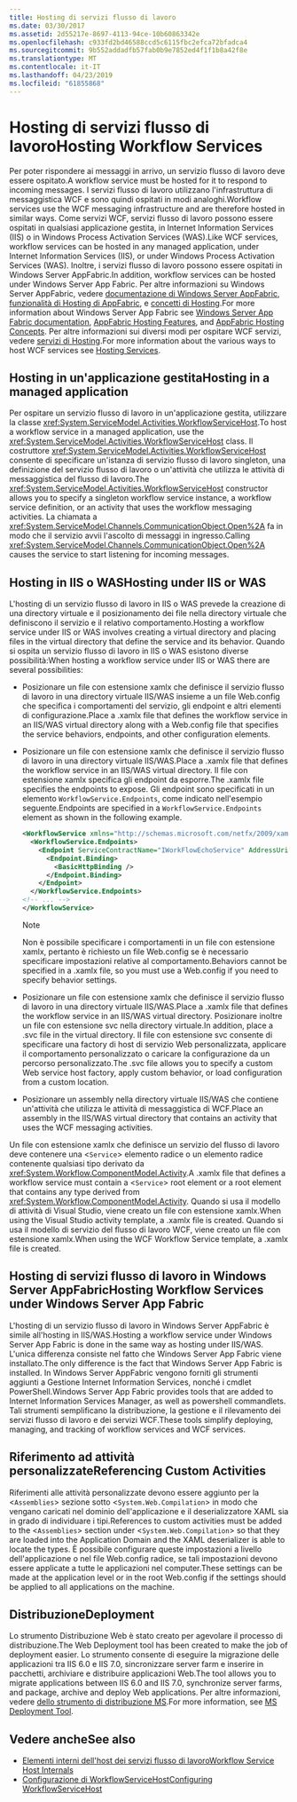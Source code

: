 ```yaml
---
title: Hosting di servizi flusso di lavoro
ms.date: 03/30/2017
ms.assetid: 2d55217e-8697-4113-94ce-10b60863342e
ms.openlocfilehash: c933fd2bd46588ccd5c6115fbc2efca72bfadca4
ms.sourcegitcommit: 9b552addadfb57fab0b9e7852ed4f1f1b8a42f8e
ms.translationtype: MT
ms.contentlocale: it-IT
ms.lasthandoff: 04/23/2019
ms.locfileid: "61855868"
---
```

# <a name="hosting-workflow-services"></a><span data-ttu-id="aae03-102">Hosting di servizi flusso di lavoro</span><span class="sxs-lookup"><span data-stu-id="aae03-102">Hosting Workflow Services</span></span>
<span data-ttu-id="aae03-103">Per poter rispondere ai messaggi in arrivo, un servizio flusso di lavoro deve essere ospitato.</span><span class="sxs-lookup"><span data-stu-id="aae03-103">A workflow service must be hosted for it to respond to incoming messages.</span></span> <span data-ttu-id="aae03-104">I servizi flusso di lavoro utilizzano l'infrastruttura di messaggistica WCF e sono quindi ospitati in modi analoghi.</span><span class="sxs-lookup"><span data-stu-id="aae03-104">Workflow services use the WCF messaging infrastructure and are therefore hosted in similar ways.</span></span> <span data-ttu-id="aae03-105">Come servizi WCF, servizi flusso di lavoro possono essere ospitati in qualsiasi applicazione gestita, in Internet Information Services (IIS) o in Windows Process Activation Services (WAS).</span><span class="sxs-lookup"><span data-stu-id="aae03-105">Like WCF services, workflow services can be hosted in any managed application, under Internet Information Services (IIS), or under Windows Process Activation Services (WAS).</span></span> <span data-ttu-id="aae03-106">Inoltre, i servizi flusso di lavoro possono essere ospitati in Windows Server AppFabric.</span><span class="sxs-lookup"><span data-stu-id="aae03-106">In addition, workflow services can be hosted under Windows Server App Fabric.</span></span> <span data-ttu-id="aae03-107">Per altre informazioni su Windows Server AppFabric, vedere [documentazione di Windows Server AppFabric](https://go.microsoft.com/fwlink/?LinkId=193037), [funzionalità di Hosting di AppFabric](https://go.microsoft.com/fwlink/?LinkId=196494), e [concetti di Hosting](https://go.microsoft.com/fwlink/?LinkId=196495).</span><span class="sxs-lookup"><span data-stu-id="aae03-107">For more information about Windows Server App Fabric see [Windows Server App Fabric documentation](https://go.microsoft.com/fwlink/?LinkId=193037), [AppFabric Hosting Features](https://go.microsoft.com/fwlink/?LinkId=196494), and [AppFabric Hosting Concepts](https://go.microsoft.com/fwlink/?LinkId=196495).</span></span> <span data-ttu-id="aae03-108">Per altre informazioni sui diversi modi per ospitare WCF servizi, vedere [servizi di Hosting](../../../../docs/framework/wcf/hosting-services.md).</span><span class="sxs-lookup"><span data-stu-id="aae03-108">For more information about the various ways to host WCF services see [Hosting Services](../../../../docs/framework/wcf/hosting-services.md).</span></span>

## <a name="hosting-in-a-managed-application"></a><span data-ttu-id="aae03-109">Hosting in un'applicazione gestita</span><span class="sxs-lookup"><span data-stu-id="aae03-109">Hosting in a managed application</span></span>
 <span data-ttu-id="aae03-110">Per ospitare un servizio flusso di lavoro in un'applicazione gestita, utilizzare la classe <xref:System.ServiceModel.Activities.WorkflowServiceHost>.</span><span class="sxs-lookup"><span data-stu-id="aae03-110">To host a workflow service in a managed application, use the <xref:System.ServiceModel.Activities.WorkflowServiceHost> class.</span></span> <span data-ttu-id="aae03-111">Il costruttore <xref:System.ServiceModel.Activities.WorkflowServiceHost> consente di specificare un'istanza di servizio flusso di lavoro singleton, una definizione del servizio flusso di lavoro o un'attività che utilizza le attività di messaggistica del flusso di lavoro.</span><span class="sxs-lookup"><span data-stu-id="aae03-111">The <xref:System.ServiceModel.Activities.WorkflowServiceHost> constructor allows you to specify a singleton workflow service instance, a workflow service definition, or an activity that uses the workflow messaging activities.</span></span> <span data-ttu-id="aae03-112">La chiamata a <xref:System.ServiceModel.Channels.CommunicationObject.Open%2A> fa in modo che il servizio avvii l'ascolto di messaggi in ingresso.</span><span class="sxs-lookup"><span data-stu-id="aae03-112">Calling <xref:System.ServiceModel.Channels.CommunicationObject.Open%2A> causes the service to start listening for incoming messages.</span></span>

## <a name="hosting-under-iis-or-was"></a><span data-ttu-id="aae03-113">Hosting in IIS o WAS</span><span class="sxs-lookup"><span data-stu-id="aae03-113">Hosting under IIS or WAS</span></span>
 <span data-ttu-id="aae03-114">L'hosting di un servizio flusso di lavoro in IIS o WAS prevede la creazione di una directory virtuale e il posizionamento dei file nella directory virtuale che definiscono il servizio e il relativo comportamento.</span><span class="sxs-lookup"><span data-stu-id="aae03-114">Hosting a workflow service under IIS or WAS involves creating a virtual directory and placing files in the virtual directory that define the service and its behavior.</span></span> <span data-ttu-id="aae03-115">Quando si ospita un servizio flusso di lavoro in IIS o WAS esistono diverse possibilità:</span><span class="sxs-lookup"><span data-stu-id="aae03-115">When hosting a workflow service under IIS or WAS there are several possibilities:</span></span>

-   <span data-ttu-id="aae03-116">Posizionare un file con estensione xamlx che definisce il servizio flusso di lavoro in una directory virtuale IIS/WAS insieme a un file Web.config che specifica i comportamenti del servizio, gli endpoint e altri elementi di configurazione.</span><span class="sxs-lookup"><span data-stu-id="aae03-116">Place a .xamlx file that defines the workflow service in an IIS/WAS virtual directory along with a Web.config file that specifies the service behaviors, endpoints, and other configuration elements.</span></span>

-   <span data-ttu-id="aae03-117">Posizionare un file con estensione xamlx che definisce il servizio flusso di lavoro in una directory virtuale IIS/WAS.</span><span class="sxs-lookup"><span data-stu-id="aae03-117">Place a .xamlx file that defines the workflow service in an IIS/WAS virtual directory.</span></span> <span data-ttu-id="aae03-118">Il file con estensione xamlx specifica gli endpoint da esporre.</span><span class="sxs-lookup"><span data-stu-id="aae03-118">The .xamlx file specifies the endpoints to expose.</span></span> <span data-ttu-id="aae03-119">Gli endpoint sono specificati in un elemento `WorkflowService.Endpoints`, come indicato nell'esempio seguente.</span><span class="sxs-lookup"><span data-stu-id="aae03-119">Endpoints are specified in a `WorkflowService.Endpoints` element as shown in the following example.</span></span>

    ```xml
    <WorkflowService xmlns="http://schemas.microsoft.com/netfx/2009/xaml/servicemodel"  xmlns:p1="http://schemas.microsoft.com/netfx/2009/xaml/activities" xmlns:sad="clr-namespace:System.Activities.Debugger;assembly=System.Activities" xmlns:x="http://schemas.microsoft.com/winfx/2006/xaml">
      <WorkflowService.Endpoints>
        <Endpoint ServiceContractName="IWorkFlowEchoService" AddressUri="">
          <Endpoint.Binding>
            <BasicHttpBinding />
          </Endpoint.Binding>
        </Endpoint>
      </WorkflowService.Endpoints>
    <!-- ... -->
    </WorkflowService>
    ```

    > [!NOTE]
    > <span data-ttu-id="aae03-120">Non è possibile specificare i comportamenti in un file con estensione xamlx, pertanto è richiesto un file Web.config se è necessario specificare impostazioni relative al comportamento.</span><span class="sxs-lookup"><span data-stu-id="aae03-120">Behaviors cannot be specified in a .xamlx file, so you must use a Web.config if you need to specify behavior settings.</span></span>

-   <span data-ttu-id="aae03-121">Posizionare un file con estensione xamlx che definisce il servizio flusso di lavoro in una directory virtuale IIS/WAS.</span><span class="sxs-lookup"><span data-stu-id="aae03-121">Place a .xamlx file that defines the workflow service in an IIS/WAS virtual directory.</span></span> <span data-ttu-id="aae03-122">Posizionare inoltre un file con estensione svc nella directory virtuale.</span><span class="sxs-lookup"><span data-stu-id="aae03-122">In addition, place a .svc file in the virtual directory.</span></span> <span data-ttu-id="aae03-123">Il file con estensione svc consente di specificare una factory di host di servizio Web personalizzata, applicare il comportamento personalizzato o caricare la configurazione da un percorso personalizzato.</span><span class="sxs-lookup"><span data-stu-id="aae03-123">The .svc file allows you to specify a custom Web service host factory, apply custom behavior, or load configuration from a custom location.</span></span>

-   <span data-ttu-id="aae03-124">Posizionare un assembly nella directory virtuale IIS/WAS che contiene un'attività che utilizza le attività di messaggistica di WCF.</span><span class="sxs-lookup"><span data-stu-id="aae03-124">Place an assembly in the IIS/WAS virtual directory that contains an activity that uses the WCF messaging activities.</span></span>

 <span data-ttu-id="aae03-125">Un file con estensione xamlx che definisce un servizio del flusso di lavoro deve contenere una <`Service`> elemento radice o un elemento radice contenente qualsiasi tipo derivato da <xref:System.Workflow.ComponentModel.Activity>.</span><span class="sxs-lookup"><span data-stu-id="aae03-125">A .xamlx file that defines a workflow service must contain a <`Service`> root element or a root element that contains any type derived from <xref:System.Workflow.ComponentModel.Activity>.</span></span> <span data-ttu-id="aae03-126">Quando si usa il modello di attività di Visual Studio, viene creato un file con estensione xamlx.</span><span class="sxs-lookup"><span data-stu-id="aae03-126">When using the Visual Studio activity template, a .xamlx file is created.</span></span> <span data-ttu-id="aae03-127">Quando si usa il modello di servizio del flusso di lavoro WCF, viene creato un file con estensione xamlx.</span><span class="sxs-lookup"><span data-stu-id="aae03-127">When using the WCF Workflow Service template, a .xamlx file is created.</span></span>

## <a name="hosting-workflow-services-under-windows-server-app-fabric"></a><span data-ttu-id="aae03-128">Hosting di servizi flusso di lavoro in Windows Server AppFabric</span><span class="sxs-lookup"><span data-stu-id="aae03-128">Hosting Workflow Services under Windows Server App Fabric</span></span>
 <span data-ttu-id="aae03-129">L'hosting di un servizio flusso di lavoro in Windows Server AppFabric è simile all'hosting in IIS/WAS.</span><span class="sxs-lookup"><span data-stu-id="aae03-129">Hosting a workflow service under Windows Server App Fabric is done in the same way as hosting under IIS/WAS.</span></span> <span data-ttu-id="aae03-130">L'unica differenza consiste nel fatto che Windows Server App Fabric viene installato.</span><span class="sxs-lookup"><span data-stu-id="aae03-130">The only difference is the fact that Windows Server App Fabric is installed.</span></span> <span data-ttu-id="aae03-131">In Windows Server AppFabric vengono forniti gli strumenti aggiunti a Gestione Internet Information Services, nonché i cmdlet PowerShell.</span><span class="sxs-lookup"><span data-stu-id="aae03-131">Windows Server App Fabric provides tools that are added to Internet Information Services Manager, as well as powershell commandlets.</span></span> <span data-ttu-id="aae03-132">Tali strumenti semplificano la distribuzione, la gestione e il rilevamento dei servizi flusso di lavoro e dei servizi WCF.</span><span class="sxs-lookup"><span data-stu-id="aae03-132">These tools simplify deploying, managing, and tracking of workflow services and WCF services.</span></span>

## <a name="referencing-custom-activities"></a><span data-ttu-id="aae03-133">Riferimento ad attività personalizzate</span><span class="sxs-lookup"><span data-stu-id="aae03-133">Referencing Custom Activities</span></span>
 <span data-ttu-id="aae03-134">Riferimenti alle attività personalizzate devono essere aggiunto per la <`Assemblies`> sezione sotto <`System.Web.Compilation`> in modo che vengano caricati nel dominio dell'applicazione e il deserializzatore XAML sia in grado di individuare i tipi.</span><span class="sxs-lookup"><span data-stu-id="aae03-134">References to custom activities must be added to the <`Assemblies`> section under <`System.Web.Compilation`> so that they are loaded into the Application Domain and the XAML deserializer is able to locate the types.</span></span> <span data-ttu-id="aae03-135">È possibile configurare queste impostazioni a livello dell'applicazione o nel file Web.config radice, se tali impostazioni devono essere applicate a tutte le applicazioni nel computer.</span><span class="sxs-lookup"><span data-stu-id="aae03-135">These settings can be made at the application level or in the root Web.config if the settings should be applied to all applications on the machine.</span></span>

## <a name="deployment"></a><span data-ttu-id="aae03-136">Distribuzione</span><span class="sxs-lookup"><span data-stu-id="aae03-136">Deployment</span></span>
 <span data-ttu-id="aae03-137">Lo strumento Distribuzione Web è stato creato per agevolare il processo di distribuzione.</span><span class="sxs-lookup"><span data-stu-id="aae03-137">The Web Deployment tool has been created to make the job of deployment easier.</span></span> <span data-ttu-id="aae03-138">Lo strumento consente di eseguire la migrazione delle applicazioni tra IIS 6.0 e IIS 7.0, sincronizzare server farm e inserire in pacchetti, archiviare e distribuire applicazioni Web.</span><span class="sxs-lookup"><span data-stu-id="aae03-138">The tool allows you to migrate applications between IIS 6.0 and IIS 7.0, synchronize server farms, and package, archive and deploy Web applications.</span></span> <span data-ttu-id="aae03-139">Per altre informazioni, vedere [dello strumento di distribuzione MS](https://go.microsoft.com/fwlink/?LinkId=178690).</span><span class="sxs-lookup"><span data-stu-id="aae03-139">For more information, see [MS Deployment Tool](https://go.microsoft.com/fwlink/?LinkId=178690).</span></span>

## <a name="see-also"></a><span data-ttu-id="aae03-140">Vedere anche</span><span class="sxs-lookup"><span data-stu-id="aae03-140">See also</span></span>

- [<span data-ttu-id="aae03-141">Elementi interni dell'host dei servizi flusso di lavoro</span><span class="sxs-lookup"><span data-stu-id="aae03-141">Workflow Service Host Internals</span></span>](../../../../docs/framework/wcf/feature-details/workflow-service-host-internals.md)
- [<span data-ttu-id="aae03-142">Configurazione di WorkflowServiceHost</span><span class="sxs-lookup"><span data-stu-id="aae03-142">Configuring WorkflowServiceHost</span></span>](../../../../docs/framework/wcf/feature-details/configuring-workflowservicehost.md)